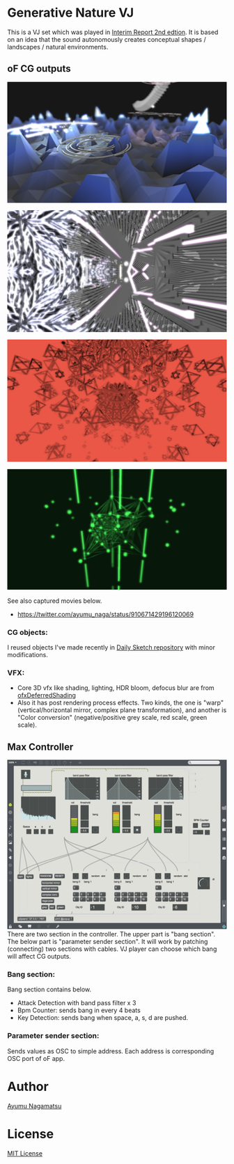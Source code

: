 # Generative Nature VJ
This is a VJ set which was played in [Interim Report 2nd edtion](http://interim-report.org/edition2/).
It is based on an idea that the sound autonomously creates conceptual shapes / landscapes / natural environments.

## oF CG outputs
![](./bin/screenshot1.jpg)

![](./bin/screenshot2.jpg)

![](./bin/screenshot3.jpg)

![](./bin/screenshot4.jpg)

See also captured movies below.
* https://twitter.com/ayumu_naga/status/910671429196120069

### CG objects:
I reused objects I've made recently in [Daily Sketch repository](https://github.com/nama-gatsuo/DailySketch/) with minor modifications.

### VFX:

* Core 3D vfx like shading, lighting, HDR bloom, defocus blur are from [ofxDeferredShading](https://github.com/nama-gatsuo/ofxDeferredShading)
* Also it has post rendering process effects. Two kinds, the one is "warp" (vertical/horizontal mirror, complex plane transformation), and another is "Color conversion" (negative/positive grey scale, red scale, green scale).

## Max Controller
![max controller](./bin/maxcontroller.png)
There are two section in the controller. The upper part is "bang section". The below part is "parameter sender section".
It will work by patching (connecting) two sections with cables.
VJ player can choose which bang will affect CG outputs.

### Bang section:
Bang section contains below.
* Attack Detection with band pass filter x 3
* Bpm Counter: sends bang in every 4 beats
* Key Detection: sends bang when space, a, s, d are pushed.
### Parameter sender section:
Sends values as OSC to simple address. Each address is corresponding OSC port of oF app.

# Author
[Ayumu Nagamatsu](http://ayumu-nagamatsu.com)

# License
[MIT License](./LICENSE.md)
